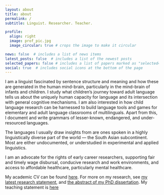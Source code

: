 ```yaml
---
layout: about
title: about
permalink: /
subtitle: Linguist. Researcher. Teacher.

profile:
  align: right
  image: prof_pic.jpg
  image_circular: true # crops the image to make it circular

news: false  # includes a list of news items
latest_posts: false  # includes a list of the newest posts
selected_papers: false # includes a list of papers marked as "selected={true}"
social: true  # includes social icons at the bottom of the page
---
```


I am a linguist fascinated by sentence structure and meaning and how these are generated in the human mind-brain, particularly in the mind-brain of infants and children. I study what children’s journey toward adult language tells us about the uniquely human capacity for language and its intersection with general cognitive mechanisms. I am also interested in how child language research can be harnessed to build language tools and games for elementary and adult language classrooms of multilinguals. Apart from this, I document and write grammars of lesser-known, endangered, and under-resourced languages. 

The languages I usually draw insights from are ones spoken in a highly linguistically diverse part of the world — the South Asian subcontinent. Most are either undocumented, or understudied in experimental and applied linguistics.

I am an advocate for the rights of early career researchers, supporting fair and timely wage disbursal, conducive research and work environments, and access to affordable healthcare, particularly mental healthcare.

My academic CV can be found [here](https://drive.google.com/file/d/1SUO-KAgMqc5wJrjMx5o0olbF5rmS232T/view?usp=sharing). For more on my research, see [my latest research statement](https://drive.google.com/file/d/1nLPjNfOd7q5uDOhQif_4xpjqraRQXwYU/view?usp=sharing), and [the abstract of my PhD dissertation](https://drive.google.com/file/d/1Hof8gjrPzn2_NEvG1B5-FB0CHwrKFl5o/view?usp=sharing). My teaching statement is [here](https://drive.google.com/file/d/1cLaPlspNXe7TpMvG_akUI_7mxt3NeKsc/view?usp=sharing)
